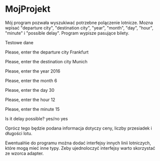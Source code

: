 # MojProjekt
Mój program pozwała wyszukiwać potrzebne polączenie lotnicze. Mozna wpisać "departure city", "destination city",
"year", "month", "day", "hour", "minute" i "possible delay". Program wypisze pasujące bilety.

Testowe dane

Please, enter the departure city
Frankfurt

Please, enter the destination city
Munich

Please, enter the year
2016

Please, enter the month
6

Please, enter the day
30

Please, enter the hour
12

Please, enter the minute
15

Is it delay possible? yes/no
yes

Oprócz tego będzie podana informacja dotyczy ceny, liczby przesiadek i długości lotu.

Ewentualńie do programu można dodać interfejsy innych linii lotniczych, które mogą mieć inne typy. 
Zeby ujednoloczyć interfejsy warto skorzystać ze wzorca adapter.
